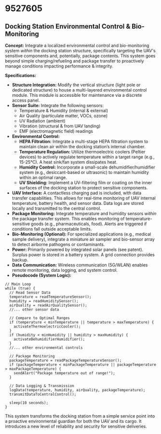 # 9527605

## Docking Station Environmental Control & Bio-Monitoring

**Concept:** Integrate a localized environmental control and bio-monitoring system *within* the docking station structure, specifically targeting the UAV's sensitive components and, potentially, package contents. This system goes beyond simple charging/refueling and package transfer to proactively manage conditions impacting performance & integrity.

**Specifications:**

*   **Structure Integration:** Modify the vertical structure (light pole or dedicated structure) to house a multi-layered environmental control module. This module is accessible for maintenance via a discrete access panel.
*   **Sensor Suite:** Integrate the following sensors:
    *   Temperature & Humidity (internal & external)
    *   Air Quality (particulate matter, VOCs, ozone)
    *   UV Radiation (ambient)
    *   Vibration (structural & from UAV landing)
    *   EMF (electromagnetic field) readings
*   **Environmental Control:**
    *   **HEPA Filtration:** Integrate a multi-stage HEPA filtration system to maintain clean air within the docking station’s internal chamber.
    *   **Temperature Regulation:** Utilize thermoelectric coolers (Peltier devices) to actively regulate temperature within a target range (e.g., 15-25°C). A heat sink/fan system dissipates heat.
    *   **Humidity Control:** Incorporate a small-scale dehumidifier/humidifier system (e.g., desiccant-based or ultrasonic) to maintain humidity within an optimal range.
    *   **UV Shielding:** Implement a UV-filtering film or coating on the inner surfaces of the docking station to protect sensitive components.
*   **UAV Interface:** A contactless charging pad is included, with data transfer capabilities. This allows for real-time monitoring of UAV internal temperature, battery health, and sensor data. Data logs are stored locally and transmitted to the central control.
*   **Package Monitoring:** Integrate temperature and humidity sensors *within* the package transfer system. This enables monitoring of temperature-sensitive goods (e.g., pharmaceuticals, food). Alerts are triggered if conditions fall outside acceptable limits.
*   **Bio-Monitoring (Optional):** For specialized applications (e.g., medical sample delivery), integrate a miniature air sampler and bio-sensor array to detect airborne pathogens or contaminants.
*   **Power:** Primarily powered by integrated solar panels (see patent). Surplus power is stored in a battery system. A grid connection provides backup.
*   **Data Communication:** Wireless communication (5G/WLAN) enables remote monitoring, data logging, and system control.
*   **Pseudocode (System Logic):**

```
// Main Loop
while (true) {
  // Read Sensor Data
  temperature = readTemperatureSensor();
  humidity = readHumiditySensor();
  airQuality = readAirQualitySensor();
  //... other sensor data

  // Compare to Optimal Ranges
  if (temperature < minTemperature || temperature > maxTemperature) {
    activateThermoelectricCooler();
  }
  if (humidity < minHumidity || humidity > maxHumidity) {
    activateDehumidifierHumidifier();
  }
  //... other environmental controls

  // Package Monitoring
  packageTemperature = readPackageTemperatureSensor();
  if (packageTemperature < minPackageTemperature || packageTemperature > maxPackageTemperature) {
    sendAlert("Package temperature out of range!");
  }

  // Data Logging & Transmission
  logData(temperature, humidity, airQuality, packageTemperature);
  transmitDataToCentralControl();

  sleep(10 seconds);
}
```

This system transforms the docking station from a simple service point into a proactive environmental guardian for both the UAV and its cargo. It introduces a new level of reliability and security for sensitive deliveries.